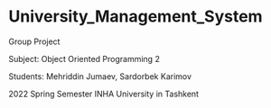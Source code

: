 # University_Management_System
Group Project

Subject: Object Oriented Programming 2

Students: Mehriddin Jumaev, Sardorbek Karimov

2022 Spring Semester
INHA University in Tashkent
